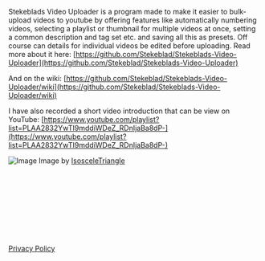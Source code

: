 

Stekeblads Video Uploader is a program made to make it easier to bulk-upload
 videos to youtube by offering features like
 automatically numbering videos, selecting a playlist or thumbnail for
 multiple videos at once, setting a common description and tag set etc.
 and saving all this as presets. Off course can details for individual
 videos be edited before uploading. Read more about it here:
 [https://github.com/Stekeblad/Stekeblads-Video-Uploader](https://github.com/Stekeblad/Stekeblads-Video-Uploader)
 
 And on the wiki:
 [https://github.com/Stekeblad/Stekeblads-Video-Uploader/wiki](https://github.com/Stekeblad/Stekeblads-Video-Uploader/wiki)
 
 I have also recorded a short video introduction that can be view on YouTube: [https://www.youtube.com/playlist?list=PLAA2832YwTI9mddiWDeZ_RDnIjaBa8dP-](https://www.youtube.com/playlist?list=PLAA2832YwTI9mddiWDeZ_RDnIjaBa8dP-)

![Image](https://drive.google.com/uc?export=download&id=1k0d8u9IL7XNiMG3pyNAZC_-3JvZ_L4si)
Image by [IsosceleTriangle](https://www.twitch.tv/isosceletriangle)

<br></br>

<br></br>

<br></br>

 [Privacy Policy](https://stekeblad.github.io/Stekeblads-Video-Uploader/privacy_policy)
